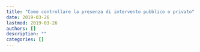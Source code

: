 ```yaml
---
title: "Come controllare la presenza di intervento pubblico o privato"
date: 2019-03-26
lastmod: 2019-03-26
authors: []
description: ""
categories: []
---
```


